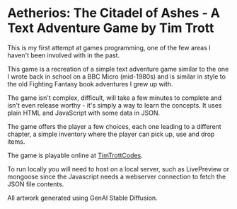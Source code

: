 # Aetherios: The Citadel of Ashes - A Text Adventure Game by Tim Trott

This is my first attempt at games programming, one of the few areas I haven't been involved with in the past.

This game is a recreation of a simple text adventure game similar to the one I wrote back in school on a BBC Micro (mid-1980s) and is similar in style to the old Fighting Fantasy book adventures I grew up with.

The game isn't complex, difficult, will take a few minutes to complete and isn't even release worthy - it's simply a way to learn the concepts. It uses plain HTML and JavaScript with some data in JSON.

The game offers the player a few choices, each one leading to a different chapter, a simple inventory where the player can pick up, use and drop items.

The game is playable online at [TimTrottCodes](https://timtrottcodes.github.io/).

To run locally you will need to host on a local server, such as LivePreview or mongoose since the Javascript needs a webserver connection to fetch the JSON file contents.

All artwork generated using GenAI Stable Diffusion.
